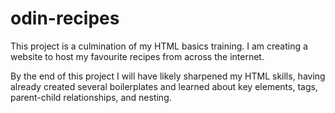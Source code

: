 # odin-recipes
This project is a culmination of my HTML basics training.
I am creating a website to host my favourite recipes from across the internet.

By the end of this project I will have likely sharpened my HTML skills,
having already created several boilerplates and learned about key elements, tags,
parent-child relationships, and nesting.